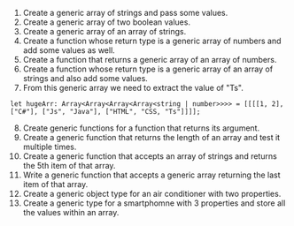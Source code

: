 1. Create a generic array of strings and pass some values.
2. Create a generic array of two boolean values.
3. Create a generic array of an array of strings. 
4. Create a function whose return type is a generic array of numbers and add some values as well.
5. Create a function that returns a generic array of an array of numbers.
6. Create a function whose return type is a generic array of an array of strings and also add some values.
7. From this generic array we need to extract the value of "Ts".
```
let hugeArr: Array<Array<Array<Array<string | number>>>> = [[[[1, 2], ["C#"], ["Js", "Java"], ["HTML", "CSS, "Ts"]]]];
```
8. Create generic functions for a function that returns its argument.
9. Create a generic function that returns the length of an array and test it multiple times.
10. Create a generic function that accepts an array of strings and returns the 5th item of that array.
11. Write a generic function that accepts a generic array returning the last item of that array.
12. Create a generic object type for an air conditioner with two properties.
13. Create a generic type for a smartphomne with 3 properties and store all the values within an array.